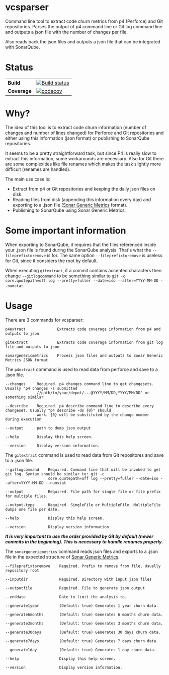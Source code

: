 # vcsparser

Command line tool to extract code churn metrics from p4 (Perforce) and Git repositories. Parses the output of p4 command line or Git log command line and outputs a json file with the number of changes per file.

Also reads back the json files and outputs a json file that can be integrated with SonarQube.


# Status

| | |
| --- | --- |
| **Build** | [![Build status](https://img.shields.io/appveyor/ci/ericlemes/vcsparser.svg)](https://ci.appveyor.com/project/ericlemes/vcsparser) |
| **Coverage** | [![codecov](https://codecov.io/gh/ericlemes/vcsparser/branch/master/graph/badge.svg)](https://codecov.io/gh/ericlemes/vcsparser) |


# Why?

The idea of this tool is to extract code churn information (number of changes and number of lines changed) for Perforce and Git repositories and either using this information (json format) or publishing to SonarQube repositories.

It seems to be a pretty straightforward task, but since P4 is really slow to extract this information, some workarounds are necessary. Also for Git there are some complexities like file renames which makes the task slightly more difficult (renames are handled).
 
The main use case is:

- Extract from p4 or Git repositories and keeping the daily json files on disk.
- Reading files from disk (appending this information every day) and exporting to a .json file ([Sonar Generic Metrics](https://github.com/ericlemes/sonar-generic-metrics) format).
- Publishing to SonarQube using Sonar Generic Metrics.


# Some important information

When exporting to SonarQube, it requires that the files referenced inside your .json file is found during the SonarQube analysis. That's what the `--fileprefixtoremove` is for. The same option `--fileprefixtoremove` is useless for Git, since it considers the root by default.

When executing `gitextract`, if a commit contains accented characters then change `--gitlogcommand` to be something similar to `git -c core.quotepath=off log --pretty=fuller --date=iso --after=YYYY-MM-DD --numstat`.


# Usage

There are 3 commands for vcsparser:

```
p4extract              Extracts code coverage information from p4 and outputs to json

gitextract             Extracts code coverage information from git log file and outputs to json

sonargenericmetrics    Process json files and outputs to Sonar Generic Metrics JSON format
```

The `p4extract` command is used to read data from perforce and save to a .json file.

```
--changes     Required. p4 changes command line to get changesets. Usually "p4 changes -s submitted
              //path/to/your/depot/...@YYYY/MM/DD,YYYY/MM/DD" or something similar
  
--describe    Required. p4 describe command line to describe every changeset. Usually "p4 describe -ds {0}" should
              work. {0} will be substituted by the change number during execution
  
--output      path to dump json output
  
--help        Display this help screen.
  
--version     Display version information.
```

The `gitextract` command is used to read data from Git repositores and save to a .json file.

```
--gitlogcommand    Required. Command line that will be invoked to get git log. Syntax should be similar to: git -c
                   core.quotepath=off log --pretty=fuller --date=iso --after=YYYY-MM-DD --numstat

--output           Required. File path for single file or file prefix for multiple files.

--output-type      Required. SingleFile or MultipleFile. MultipleFile dumps one file per date.

--help             Display this help screen.

--version          Display version information.
```

***It is very important to use the order provided by Git by default (newer commits in the beginning). This is necessary to handle renames properly.***

The `sonargenericmetrics` command reads json files and exports to a .json file in the expected structure of [Sonar Generic Metrics](https://github.com/ericlemes/sonar-generic-metrics).

```
--fileprefixtoremove    Required. Prefix to remove from file. Usually repository root

--inputdir              Required. Directory with input json files

--outputfile            Required. File to generate json output

--enddate               Date to limit the analysis to.

--generate1year         (Default: true) Generates 1 year churn data.

--generate6months       (Default: true) Generates 6 months churn data.

--generate3months       (Default: true) Generates 3 months churn data.

--generate30days        (Default: true) Generates 30 days churn data.

--generate7days         (Default: true) Generates 7 days churn data.

--generate1day          (Default: true) Generates 1 day churn data.

--help                  Display this help screen.

--version               Display version information.
```
